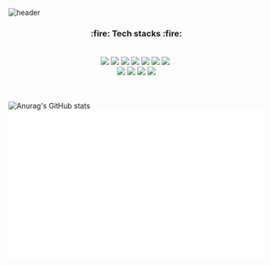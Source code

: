 

<!--
**eseulLee/eseulLee** is a ✨ _special_ ✨ repository because its `README.md` (this file) appears on your GitHub profile.

Here are some ideas to get you started:

- 🔭 I’m currently working on ...
- 🌱 I’m currently learning ...
- 👯 I’m looking to collaborate on ...
- 🤔 I’m looking for help with ...
- 💬 Ask me about ...
- 📫 How to reach me: ...
- 😄 Pronouns: ...
- ⚡ Fun fact: ...
-->


![header](https://capsule-render.vercel.app/api?type=transparent&color=auto&height=150&section=header&text=Hi,%20there!%20I'm%20Eseul.&fontSize=60&fontColor=d6ace6&animation=fadeIn)

<div align=center><p><h3>:fire: Tech stacks :fire: </p></br>

<img src="https://img.shields.io/badge/Python-3776AB?style=for-the-badge&logo=Python&logoColor=white"/>
<img src="https://img.shields.io/badge/Pandas-150458?style=for-the-badge&logo=Pandas&logoColor=white"/> 
<img src="https://img.shields.io/badge/Numpy-013243?style=for-the-badge&logo=Numpy&logoColor=white"/> 
<img src="https://img.shields.io/badge/ScikitLearn-F7931E?style=for-the-badge&logo=ScikitLearn&logoColor=white"/> 
<img src="https://img.shields.io/badge/Keras-D00000?style=for-the-badge&logo=Keras&logoColor=white"/> 
<img src="https://img.shields.io/badge/Tensorflow-FF6F00?style=for-the-badge&logo=Tensorflow&logoColor=white"/> 
<img src="https://img.shields.io/badge/Django-092E20?style=for-the-badge&logo=Django&logoColor=white"/></a>&nbsp
</br>

<img src="https://img.shields.io/badge/Oracle-F80000?style=for-the-badge&logo=Oracle&logoColor=white"/> 
<img src="https://img.shields.io/badge/GitHub-181717?style=for-the-badge&logo=GitHub&logoColor=white"/>
<img src="https://img.shields.io/badge/Slack-4A154B?style=for-the-badge&logo=Slack&logoColor=white"/>
<img src="https://img.shields.io/badge/Discord-5865F2?style=for-the-badge&logo=Discord&logoColor=white"/>
</div>
</br>

![Anurag's GitHub stats](https://github-readme-stats.vercel.app/api?username=eseulLee&show_icons=true&bg_color=00000000)
![top langs](https://github.com/eseulLee/github-stats-transparent/blob/output/generated/languages.svg)
